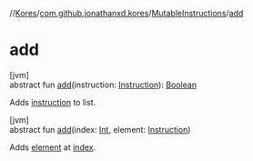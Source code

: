 //[Kores](../../../index.md)/[com.github.jonathanxd.kores](../index.md)/[MutableInstructions](index.md)/[add](add.md)

# add

[jvm]\
abstract fun [add](add.md)(instruction: [Instruction](../-instruction/index.md)): [Boolean](https://kotlinlang.org/api/latest/jvm/stdlib/kotlin/-boolean/index.html)

Adds [instruction](add.md) to list.

[jvm]\
abstract fun [add](add.md)(index: [Int](https://kotlinlang.org/api/latest/jvm/stdlib/kotlin/-int/index.html), element: [Instruction](../-instruction/index.md))

Adds [element](add.md) at [index](add.md).
